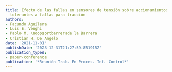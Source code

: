```yaml
---
title: Efecto de las fallas en sensores de tensión sobre accionamientos eléctricos
  tolerantes a fallas para tracción
authors:
- Facundo Aguilera
- Luis E. Venghi
- Pablo M. \noopsortbarrerade la Barrera
- Cristian H. De Angelo
date: '2021-11-01'
publishDate: '2023-12-31T21:27:59.851915Z'
publication_types:
- paper-conference
publication: '*Reunión Trab. En Proces. Inf. Control*'
---
```

